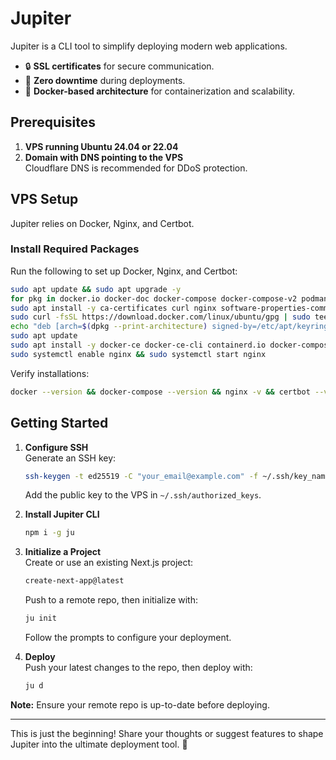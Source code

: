 # Jupiter

Jupiter is a CLI tool to simplify deploying modern web applications.

- 🔒 **SSL certificates** for secure communication.
- 🚀 **Zero downtime** during deployments.
- 🐳 **Docker-based architecture** for containerization and scalability.

## Prerequisites

1. **VPS running Ubuntu 24.04 or 22.04**  
2. **Domain with DNS pointing to the VPS**  
   Cloudflare DNS is recommended for DDoS protection.

## VPS Setup

Jupiter relies on Docker, Nginx, and Certbot.  

### Install Required Packages

Run the following to set up Docker, Nginx, and Certbot:  
```bash
sudo apt update && sudo apt upgrade -y
for pkg in docker.io docker-doc docker-compose docker-compose-v2 podman-docker containerd runc; do sudo apt-get remove -y "$pkg"; done
sudo apt install -y ca-certificates curl nginx software-properties-common
sudo curl -fsSL https://download.docker.com/linux/ubuntu/gpg | sudo tee /etc/apt/keyrings/docker.asc > /dev/null
echo "deb [arch=$(dpkg --print-architecture) signed-by=/etc/apt/keyrings/docker.asc] https://download.docker.com/linux/ubuntu $(. /etc/os-release && echo "$VERSION_CODENAME") stable" | sudo tee /etc/apt/sources.list.d/docker.list
sudo apt update
sudo apt install -y docker-ce docker-ce-cli containerd.io docker-compose certbot python3-certbot-nginx
sudo systemctl enable nginx && sudo systemctl start nginx
```

Verify installations:  
```bash
docker --version && docker-compose --version && nginx -v && certbot --version
```

## Getting Started

1. **Configure SSH**  
   Generate an SSH key:  
   ```bash
   ssh-keygen -t ed25519 -C "your_email@example.com" -f ~/.ssh/key_name
   ```  
   Add the public key to the VPS in `~/.ssh/authorized_keys`.

2. **Install Jupiter CLI**  
   ```bash
   npm i -g ju
   ```

3. **Initialize a Project**  
   Create or use an existing Next.js project:  
   ```bash
   create-next-app@latest
   ```  
   Push to a remote repo, then initialize with:  
   ```bash
   ju init
   ```  
   Follow the prompts to configure your deployment.

4. **Deploy**  
   Push your latest changes to the repo, then deploy with:  
   ```bash
   ju d
   ```

**Note:** Ensure your remote repo is up-to-date before deploying.

---

This is just the beginning! Share your thoughts or suggest features to shape Jupiter into the ultimate deployment tool. 🚀
